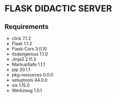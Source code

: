 # FLASK DIDACTIC SERVER

## Requirements
* click         7.1.2
* Flask         1.1.2
* Flask-Cors    3.0.10
* itsdangerous  1.1.0
* Jinja2        2.11.3
* MarkupSafe    1.1.1
* pip           20.1.1
* pkg-resources 0.0.0
* setuptools    44.0.0
* six           1.15.0
* Werkzeug      1.0.1
